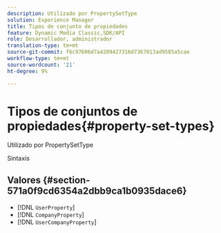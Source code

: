```yaml
---
description: Utilizado por PropertySetType
solution: Experience Manager
title: Tipos de conjunto de propiedades
feature: Dynamic Media Classic,SDK/API
role: Desarrollador, administrador
translation-type: tm+mt
source-git-commit: f6c97606d7a4209427316d7367013ad9585a5cae
workflow-type: tm+mt
source-wordcount: '21'
ht-degree: 9%

---
```



# Tipos de conjuntos de propiedades{#property-set-types}

Utilizado por PropertySetType

Sintaxis

## Valores {#section-571a0f9cd6354a2dbb9ca1b0935dace6}

* [!DNL `UserProperty`]
* [!DNL `CompanyProperty`]
* [!DNL `UserCompanyProperty`]

